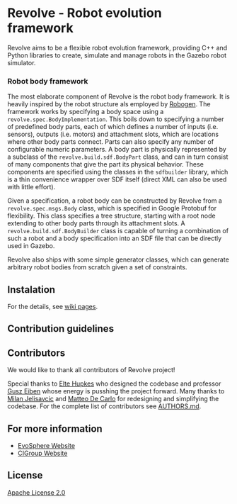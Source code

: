 # Revolve - Robot evolution framework
Revolve aims to be a flexible robot evolution framework, providing C++ and Python libraries to create,
simulate and manage robots in the Gazebo robot simulator.

### Robot body framework
The most elaborate component of Revolve is the robot body framework. It is heavily inspired by the
robot structure als employed by [Robogen](http://www.robogen.org). The framework works by specifying 
a body space using a `revolve.spec.BodyImplementation`. This boils down to specifying a number of predefined
 body parts, each of which defines a number of inputs 
(i.e. sensors), outputs (i.e. motors) and attachment slots, which are locations where other
body parts connect. Parts can also specify any number of configurable numeric parameters.
A body part is physically represented by a subclass of the `revolve.build.sdf.BodyPart` class, 
and can in turn consist of many components that give
the part its physical behavior. These components are specified using the classes in the `sdfbuilder`
library, which is a thin convenience wrapper over SDF itself (direct XML can also be used with little effort).

Given a specification, a robot body can be constructed by Revolve from a `revolve.spec.msgs.Body` class,
which is specified in Google Protobuf for flexibility. This class specifies a tree structure, starting
with a root node extending to other body parts through its attachment slots.  A `revolve.build.sdf.BodyBuilder`
class is capable of turning a combination of such a robot and a body specification into an SDF file
that can be directly used in Gazebo.

Revolve also ships with some simple generator classes, which can generate arbitrary robot bodies from scratch
given a set of constraints.

## Instalation

For the details, see [wiki pages](https://github.com/ci-group/revolve/wiki).

## Contribution guidelines

## Contributors
We would like to thank all contributors of Revolve project!

Special thanks to [Elte Hupkes](https://github.com/ElteHupkes/) who designed the codebase and professor [Gusz Eiben](https://www.cs.vu.nl/~gusz/) whose energy is pusshing the project forward.
Many thanks to [Milan Jelisavcic](https://github.com/milanjelisavcic/) and [Matteo De Carlo](https://github.com/portaloffreedom/) for redesigning and simplifying the codebase.
For the complete list of contributors see [AUTHORS.md](https://github.com/ci-group/revolve/blob/master/AUTHORS.md).

## For more information
* [EvoSphere Website](https://evosphere.eu/)
* [CIGroup Website](https://www.cs.vu.nl/ci/)

## License

[Apache License 2.0](LICENSE)
